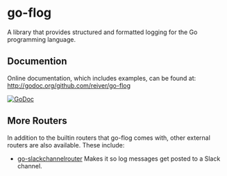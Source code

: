 # go-flog

A library that provides structured and formatted logging for the Go programming language.


## Documention

Online documentation, which includes examples, can be found at: http://godoc.org/github.com/reiver/go-flog

[![GoDoc](https://godoc.org/github.com/reiver/go-flog?status.svg)](https://godoc.org/github.com/reiver/go-flog)


## More Routers

In addition to the builtin routers that go-flog comes with, other external
routers are also available. These include:

* [go-slackchannelrouter](https://github.com/reiver/go-slackchannelrouter) Makes it so log messages get posted to a Slack channel.
